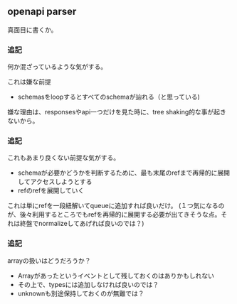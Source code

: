 ## openapi parser

真面目に書くか。

### 追記

何か混ざっているような気がする。

これは嫌な前提

- schemasをloopするとすべてのschemaが辿れる（と思っている)

嫌な理由は、responsesやapi一つだけを見た時に、tree shaking的な事が起きないから。

### 追記

これもあまり良くない前提な気がする。

- schemaが必要かどうかを判断するために、最も末尾のrefまで再帰的に展開してアクセスしようとする
- refのrefを展開していく

これは単にrefを一段紐解いてqueueに追加すれば良いだけ。
(１つ気になるのが、後々利用するところでもrefを再帰的に展開する必要が出てきそうな点。それは終盤でnormalizeしてあげれば良いのでは？)


### 追記

arrayの扱いはどうだろうか？

- Arrayがあったというイベントとして残しておくのはありかもしれない
- その上で、typesには追加しなければ良いのでは？
- unknownも別途保持しておくのが無難では？


